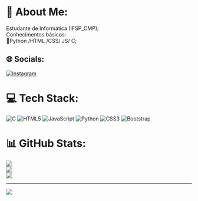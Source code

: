 # 💫 About Me:
Estudante de Informática (IFSP_CMP); <br>Conhecimentos básicos:<br>📍Python /HTML /CSS/ JS/ C;


## 🌐 Socials:
[![Instagram](https://img.shields.io/badge/Instagram-%23E4405F.svg?logo=Instagram&logoColor=white)](https://instagram.com/https://www.instagram.com/luis.vansan.5/) 

# 💻 Tech Stack:
![C](https://img.shields.io/badge/c-%2300599C.svg?style=flat&logo=c&logoColor=white) ![HTML5](https://img.shields.io/badge/html5-%23E34F26.svg?style=flat&logo=html5&logoColor=white) ![JavaScript](https://img.shields.io/badge/javascript-%23323330.svg?style=flat&logo=javascript&logoColor=%23F7DF1E) ![Python](https://img.shields.io/badge/python-3670A0?style=flat&logo=python&logoColor=ffdd54) ![CSS3](https://img.shields.io/badge/css3-%231572B6.svg?style=flat&logo=css3&logoColor=white) ![Bootstrap](https://img.shields.io/badge/bootstrap-%238511FA.svg?style=flat&logo=bootstrap&logoColor=white)
# 📊 GitHub Stats:
![](https://github-readme-stats.vercel.app/api?username=Luis-Vansan&theme=dracula&hide_border=false&include_all_commits=false&count_private=false)<br/>
![](https://github-readme-streak-stats.herokuapp.com/?user=Luis-Vansan&theme=dracula&hide_border=false)<br/>
![](https://github-readme-stats.vercel.app/api/top-langs/?username=Luis-Vansan&theme=dracula&hide_border=false&include_all_commits=false&count_private=false&layout=compact)

---
[![](https://visitcount.itsvg.in/api?id=Luis-Vansan&icon=0&color=0)](https://visitcount.itsvg.in)

<!-- Proudly created with GPRM ( https://gprm.itsvg.in ) -->
